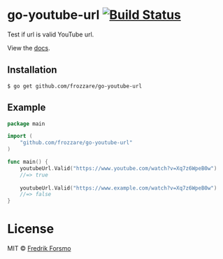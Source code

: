 # go-youtube-url [![Build Status](https://travis-ci.org/frozzare/go-youtube-url.svg?branch=master)](https://travis-ci.org/frozzare/go-youtube-url)

Test if url is valid YouTube url.

View the [docs](http://godoc.org/github.com/frozzare/go-youtube-url).

## Installation

```
$ go get github.com/frozzare/go-youtube-url
```

## Example

```go
package main

import (
	"github.com/frozzare/go-youtube-url"
)

func main() {
	youtubeUrl.Valid("https://www.youtube.com/watch?v=Xq7z6WpeB0w")
	//=> true
	
	youtubeUrl.Valid("https://www.example.com/watch?v=Xq7z6WpeB0w")
	//=> false
}
```

# License

MIT © [Fredrik Forsmo](https://github.com/frozzare)
